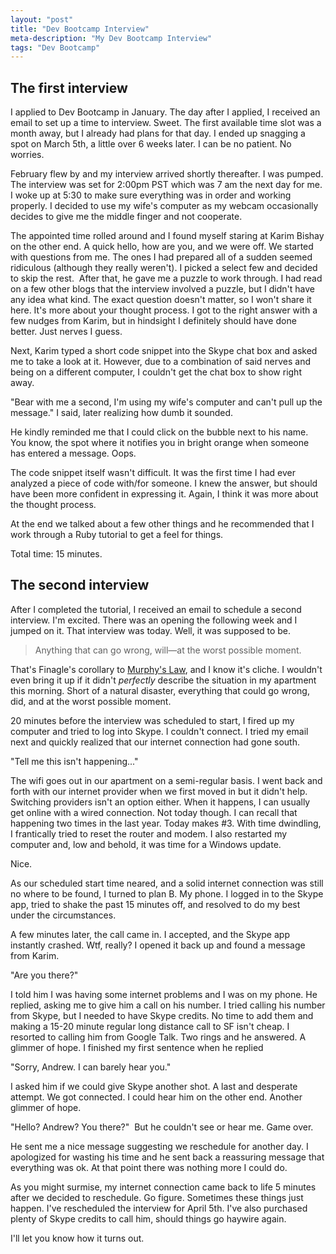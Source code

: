 ```yaml
---
layout: "post"
title: "Dev Bootcamp Interview"
meta-description: "My Dev Bootcamp Interview"
tags: "Dev Bootcamp"
---
```


The first interview
-------------------

I applied to Dev Bootcamp in January. The day after I applied, I received an email to set up a time to interview. Sweet. The first available time slot was a month away, but I already had plans for that day. I ended up snagging a spot on March 5th, a little over 6 weeks later. I can be no patient. No worries.

February flew by and my interview arrived shortly thereafter. I was pumped. The interview was set for 2:00pm PST which was 7 am the next day for me. I woke up at 5:30 to make sure everything was in order and working properly. I decided to use my wife's computer as my webcam occasionally decides to give me the middle finger and not cooperate.

The appointed time rolled around and I found myself staring at Karim Bishay on the other end. A quick hello, how are you, and we were off. We started with questions from me. The ones I had prepared all of a sudden seemed ridiculous (although they really weren't). I picked a select few and decided to skip the rest.  After that, he gave me a puzzle to work through. I had read on a few other blogs that the interview involved a puzzle, but I didn't have any idea what kind. The exact question doesn't matter, so I won't share it here. It's more about your thought process. I got to the right answer with a few nudges from Karim, but in hindsight I definitely should have done better. Just nerves I guess.

Next, Karim typed a short code snippet into the Skype chat box and asked me to take a look at it. However, due to a combination of said nerves and being on a different computer, I couldn't get the chat box to show right away.

"Bear with me a second, I'm using my wife's computer and can't pull up the message." I said, later realizing how dumb it sounded.

He kindly reminded me that I could click on the bubble next to his name. You know, the spot where it notifies you in bright orange when someone has entered a message. Oops.

The code snippet itself wasn't difficult. It was the first time I had ever analyzed a piece of code with/for someone. I knew the answer, but should have been more confident in expressing it. Again, I think it was more about the thought process.

At the end we talked about a few other things and he recommended that I work through a Ruby tutorial to get a feel for things.

Total time: 15 minutes.

The second interview
--------------------

After I completed the tutorial, I received an email to schedule a second interview. I'm excited. There was an opening the following week and I jumped on it. That interview was today. Well, it was supposed to be.

>Anything that can go wrong, will—at the worst possible moment.

That's Finagle's corollary to [Murphy's Law][1], and I know it's cliche. I wouldn't even bring it up if it didn't *perfectly* describe the situation in my apartment this morning. Short of a natural disaster, everything that could go wrong, did, and at the worst possible moment.

20 minutes before the interview was scheduled to start, I fired up my computer and tried to log into Skype. I couldn't connect. I tried my email next and quickly realized that our internet connection had gone south.

"Tell me this isn't happening..."

The wifi goes out in our apartment on a semi-regular basis. I went back and forth with our internet provider when we first moved in but it didn't help. Switching providers isn't an option either. When it happens, I can usually get online with a wired connection. Not today though. I can recall that happening two times in the last year. Today makes #3. With time dwindling, I frantically tried to reset the router and modem. I also restarted my computer and, low and behold, it was time for a Windows update.

Nice.

As our scheduled start time neared, and a solid internet connection was still no where to be found, I turned to plan B. My phone. I logged in to the Skype app, tried to shake the past 15 minutes off, and resolved to do my best under the circumstances.

A few minutes later, the call came in. I accepted, and the Skype app instantly crashed. Wtf, really? I opened it back up and found a message from Karim.

"Are you there?"

I told him I was having some internet problems and I was on my phone. He replied, asking me to give him a call on his number. I tried calling his number from Skype, but I needed to have Skype credits. No time to add them and making a 15-20 minute regular long distance call to SF isn't cheap. I resorted to calling him from Google Talk. Two rings and he answered. A glimmer of hope. I finished my first sentence when he replied

"Sorry, Andrew. I can barely hear you." 

I asked him if we could give Skype another shot. A last and desperate attempt. We got connected. I could hear him on the other end. Another glimmer of hope.

"Hello? Andrew? You there?"  But he couldn't see or hear me. Game over.

He sent me a nice message suggesting we reschedule for another day. I apologized for wasting his time and he sent back a reassuring message that everything was ok. At that point there was nothing more I could do.

As you might surmise, my internet connection came back to life 5 minutes after we decided to reschedule. Go figure. Sometimes these things just happen. I've rescheduled the interview for April 5th. I've also purchased plenty of Skype credits to call him, should things go haywire again. 

I'll let you know how it turns out.

[1]: http://en.wikipedia.org/wiki/Murphy%27s_Law "Murphy's Law"